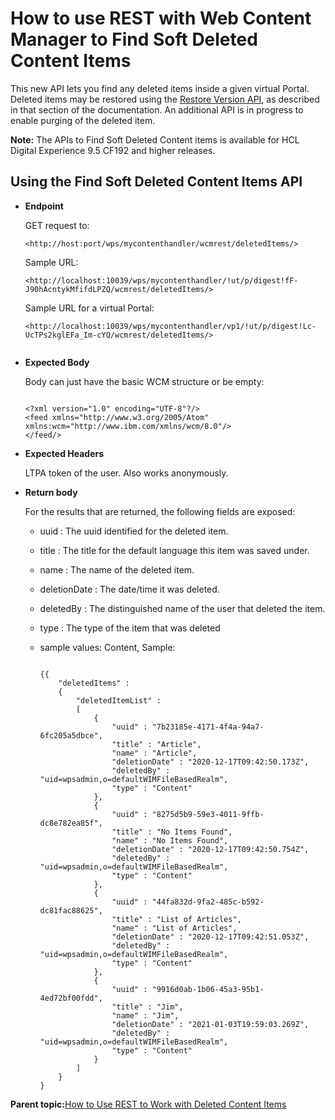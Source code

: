 # How to use REST with Web Content Manager to Find Soft Deleted Content Items 

This new API lets you find any deleted items inside a given virtual Portal. Deleted items may be restored using the [Restore Version API](wcm_rest_crud_purge_restore_deleted.md), as described in that section of the documentation. An additional API is in progress to enable purging of the deleted item.

**Note:** The APIs to Find Soft Deleted Content items is available for HCL Digital Experience 9.5 CF192 and higher releases.

## Using the Find Soft Deleted Content Items API

-   **Endpoint**

    GET request to:

    ```
    <http://host:port/wps/mycontenthandler/wcmrest/deletedItems/>
    ```

    Sample URL:

    ```
    <http://localhost:10039/wps/mycontenthandler/!ut/p/digest!fF-J90hAcntykMfifdLPZQ/wcmrest/deletedItems/>
    ```

    Sample URL for a virtual Portal:

    ```
    <http://localhost:10039/wps/mycontenthandler/vp1/!ut/p/digest!Lc-UcTPs2kglEFa_Im-cYQ/wcmrest/deletedItems/>
                           
    ```

-   **Expected Body**

    Body can just have the basic WCM structure or be empty:

    ```
    
    <?xml version="1.0" encoding="UTF-8"?/>
    <feed xmlns="http://www.w3.org/2005/Atom" xmlns:wcm="http://www.ibm.com/xmlns/wcm/8.0"/>
    </feed/>
    ```

-   **Expected Headers**

    LTPA token of the user. Also works anonymously.

-   **Return body**

    For the results that are returned, the following fields are exposed:

    -   uuid : The uuid identified for the deleted item.
    -   title : The title for the default language this item was saved under.
    -   name : The name of the deleted item.
    -   deletionDate : The date/time it was deleted.
    -   deletedBy : The distinguished name of the user that deleted the item.
    -   type : The type of the item that was deleted
    -   sample values: Content, Sample:

        ```
        
        {{
            "deletedItems" :
            {
                "deletedItemList" :
                [
                    {
                        "uuid" : "7b23185e-4171-4f4a-94a7-6fc205a5dbce",
                        "title" : "Article",
                        "name" : "Article",
                        "deletionDate" : "2020-12-17T09:42:50.173Z",
                        "deletedBy" : "uid=wpsadmin,o=defaultWIMFileBasedRealm",
                        "type" : "Content"
                    },
                    {
                        "uuid" : "8275d5b9-59e3-4011-9ffb-dc8e782ea85f",
                        "title" : "No Items Found",
                        "name" : "No Items Found",
                        "deletionDate" : "2020-12-17T09:42:50.754Z",
                        "deletedBy" : "uid=wpsadmin,o=defaultWIMFileBasedRealm",
                        "type" : "Content"
                    },
                    {
                        "uuid" : "44fa832d-9fa2-485c-b592-dc81fac88625",
                        "title" : "List of Articles",
                        "name" : "List of Articles",
                        "deletionDate" : "2020-12-17T09:42:51.053Z",
                        "deletedBy" : "uid=wpsadmin,o=defaultWIMFileBasedRealm",
                        "type" : "Content"
                    },
                    {
                        "uuid" : "9916d0ab-1b06-45a3-95b1-4ed72bf00fdd",
                        "title" : "Jim",
                        "name" : "Jim",
                        "deletionDate" : "2021-01-03T19:59:03.269Z",
                        "deletedBy" : "uid=wpsadmin,o=defaultWIMFileBasedRealm",
                        "type" : "Content"
                    }
                ]
            }
        }  
        ```


**Parent topic:**[How to Use REST to Work with Deleted Content Items ](../wcm/wcm_rest_crud_purge_delete.md)

